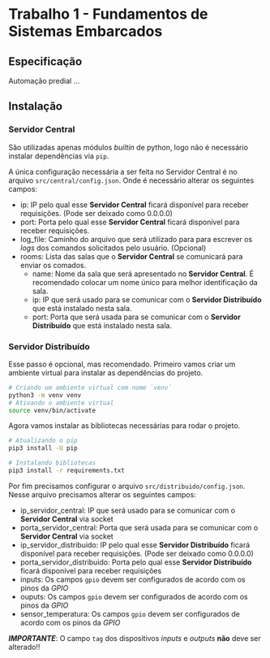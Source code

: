 # Trabalho 1 - Fundamentos de Sistemas Embarcados

## Especificação

Automação predial ...

## Instalação

### Servidor Central

São utilizadas apenas módulos _builtin_ de python, logo não é necessário instalar dependências via `pip`.

A única configuração necessária a ser feita no Servidor Central é no arquivo `src/central/config.json`. Onde é necessário alterar os seguintes campos:

- ip: IP pelo qual esse **Servidor Central** ficará disponível para receber requisições. (Pode ser deixado como 0.0.0.0)
- port: Porta pelo qual esse **Servidor Central** ficará disponível para receber requisições.
- log_file: Caminho do arquivo que será utilizado para para escrever os _logs_ dos comandos solicitados pelo usuário. (Opcional)
- rooms: Lista das salas que o **Servidor Central** se comunicará para enviar os comados.
    - name: Nome da sala que será apresentado no **Servidor Central**. É recomendado colocar um nome único para melhor identificação da sala.
    - ip: IP que será usado para se comunicar com o **Servidor Distribuído** que está instalado nesta sala.
    - port: Porta que será usada para se comunicar com o **Servidor Distribuído** que está instalado nesta sala.

### Servidor Distribuído

Esse passo é opcional, mas recomendado. Primeiro vamos criar um ambiente virtual para instalar as dependências do projeto.

```bash
# Criando um ambiente virtual com nome `venv`
python3 -m venv venv
# Ativando o ambiente virtual
source venv/bin/activate
```

Agora vamos instalar as bibliotecas necessárias para rodar o projeto.

```bash
# Atualizando o pip
pip3 install -U pip

# Instalando bibliotecas
pip3 install -r requirements.txt
```

Por fim precisamos configurar o arquivo `src/distribuido/config.json`. Nesse arquivo precisamos alterar os seguintes campos:

- ip_servidor_central: IP que será usado para se comunicar com o **Servidor Central** via socket
- porta_servidor_central: Porta que será usada para se comunicar com o **Servidor Central** via socket
- ip_servidor_distribuido: IP pelo qual esse **Servidor Distribuído** ficará disponível para receber requisições. (Pode ser deixado como 0.0.0.0)
- porta_servidor_distribuido: Porta pelo qual esse **Servidor Distribuído** ficará disponível para receber requisições
- inputs: Os campos `gpio` devem ser configurados de acordo com os pinos da *GPIO*
- ouputs: Os campos `gpio` devem ser configurados de acordo com os pinos da *GPIO*
- sensor_temperatura: Os campos `gpio` devem ser configurados de acordo com os pinos da *GPIO*

_**IMPORTANTE**_: O campo `tag` dos dispositivos _inputs_ e _outputs_ **não** deve ser alterado!!
